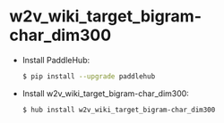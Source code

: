 # w2v_wiki_target_bigram-char_dim300
* Install PaddleHub: 

    ```bash
    $ pip install --upgrade paddlehub
    ```

* Install w2v_wiki_target_bigram-char_dim300: 

    ```bash
    $ hub install w2v_wiki_target_bigram-char_dim300
    ```
